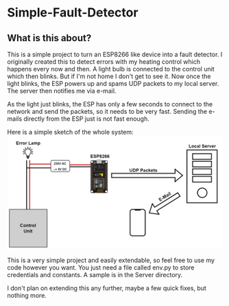 # Simple-Fault-Detector

## What is this about?

This is a simple project to turn an ESP8266 like device into a fault detector. I originally created this to detect errors with my heating control which happens every now and then. A light bulb is connected to the control unit which then blinks. But if I'm not home I don't get to see it.
Now once the light blinks, the ESP powers up and spams UDP packets to my local server. The server then notifies me via e-mail.

As the light just blinks, the ESP has only a few seconds to connect to the network and send the packets, so it needs to be very fast. Sending the e-mails directly from the ESP just is not fast enough.

Here is a simple sketch of the whole system:
![sketch of the system](https://github.com/AlexanderBraml/Simple-Fault-Detector/blob/main/Docs/Sketch.jpg?raw=true)

This is a very simple project and easily extendable, so feel free to use my code however you want. You just need a file called env.py to store credentials and constants. A sample is in the Server directory.

I don't plan on extending this any further, maybe a few quick fixes, but nothing more.
